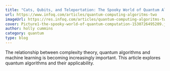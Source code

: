 ```yaml
---
title: "Cats, Qubits, and Teleportation: The Spooky World of Quantum Algorithms (Part 2) "
url: https://www.infoq.com/articles/quantum-computing-algoritms-two
imageUrl: https://res.infoq.com/articles/quantum-computing-algoritms-two/en/headerimage/Picture1-the-spooky-world-of-quantum-computation-1530726495209.jpg
cover: Picture1-the-spooky-world-of-quantum-computation-1530726495209.jpg
author: holly cummins
category: quantum
type: blog
---
```


The relationship between complexity theory, quantum algorithms and machine learning is becoming increasingly important. This article explores quantum algorithms and their applicability.
